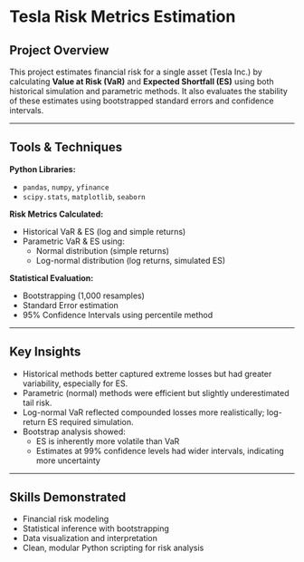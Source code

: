 # Tesla Risk Metrics Estimation

## Project Overview
This project estimates financial risk for a single asset (Tesla Inc.) by calculating **Value at Risk (VaR)** and **Expected Shortfall (ES)** using both historical simulation and parametric methods. It also evaluates the stability of these estimates using bootstrapped standard errors and confidence intervals.

---

## Tools & Techniques

**Python Libraries:**
- `pandas`, `numpy`, `yfinance`
- `scipy.stats`, `matplotlib`, `seaborn`

**Risk Metrics Calculated:**
- Historical VaR & ES (log and simple returns)
- Parametric VaR & ES using:
  - Normal distribution (simple returns)
  - Log-normal distribution (log returns, simulated ES)

**Statistical Evaluation:**
- Bootstrapping (1,000 resamples)
- Standard Error estimation
- 95% Confidence Intervals using percentile method

---

## Key Insights

- Historical methods better captured extreme losses but had greater variability, especially for ES.
- Parametric (normal) methods were efficient but slightly underestimated tail risk.
- Log-normal VaR reflected compounded losses more realistically; log-return ES required simulation.
- Bootstrap analysis showed:
  - ES is inherently more volatile than VaR
  - Estimates at 99% confidence levels had wider intervals, indicating more uncertainty

---

## Skills Demonstrated

- Financial risk modeling
- Statistical inference with bootstrapping
- Data visualization and interpretation
- Clean, modular Python scripting for risk analysis


